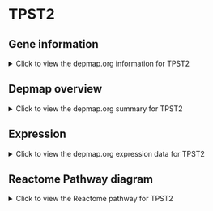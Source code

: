 <h1>TPST2</h1>

<h2>Gene information</h2>
<details>
  <summary>Click to view the depmap.org information for TPST2</summary>
  <p><a href="https://depmap.org/portal/gene/TPST2?tab=about" target="_BLANK">Open page in a new tab...</a></p>
  <iframe src="https://depmap.org/portal/gene/TPST2?tab=about" style="border:none;width:100%;height:800px"></iframe>
</details>

<h2>Depmap overview</h2>
<details>
  <summary>Click to view the depmap.org summary for TPST2</summary>
  <p><a href="https://depmap.org/portal/gene/TPST2?tab=overview" target="_BLANK">Open page in a new tab...</a></p>
  <iframe src="https://depmap.org/portal/gene/TPST2?tab=overview" style="border:none;width:100%;height:800px"></iframe>
</details>

<h2>Expression</h2>
<details>
  <summary>Click to view the depmap.org expression data for TPST2</summary>
  <p><a href="https://depmap.org/portal/gene/TPST2?tab=characterization" target="_BLANK">Open page in a new tab...</a></p>
  <iframe src="https://depmap.org/portal/gene/TPST2?tab=characterization" style="border:none;width:100%;height:800px"></iframe>
</details>



<h2>Reactome Pathway diagram</h2>
<details>
  <summary>Click to view the Reactome pathway for TPST2</summary>
  <p><a href="https://reactome.org/PathwayBrowser/#/R-HSA-156584" target="_BLANK">Open page in a new tab...</a></p>
  <p>Cytosolic sulfonation of small molecules</p>
<iframe src="https://reactome.org/PathwayBrowser/#/R-HSA-156584" style="border:none;width:100%;height:800px"></iframe>
</details>



